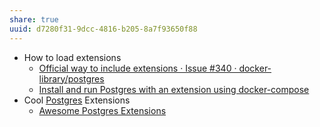 ```yaml
---
share: true
uuid: d7280f31-9dcc-4816-b205-8a7f93650f88
---
```

* How to load extensions
	* [Official way to include extensions · Issue #340 · docker-library/postgres](https://github.com/docker-library/postgres/issues/340)
	* [Install and run Postgres with an extension using docker-compose](https://gist.github.com/leopoldodonnell/b0b7e06943bd389560184d948bdc2d5b)
* Cool [Postgres](/5d70cd64-3134-4b62-8879-12f1f8bb4afe) Extensions
	* [Awesome Postgres Extensions](https://github.com/dhamaniasad/awesome-postgres#extensions)